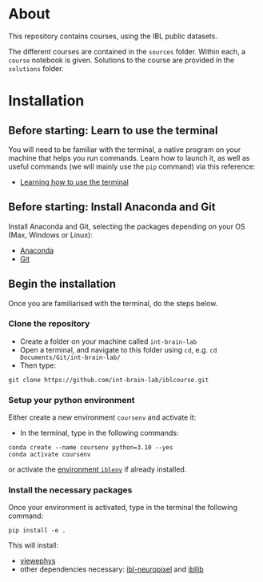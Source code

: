 # About
This repository contains courses, using the IBL public datasets.

The different courses are contained in the `sources` folder. Within each, a `course` notebook is given.
Solutions to the course are provided in the `solutions` folder.

# Installation

## Before starting:  Learn to use the terminal
You will need to be familiar with the terminal, a native program on your machine that helps you run commands. 
Learn how to launch it, as well as useful commands (we will mainly use the `pip` command) via this reference:
- [Learning how to use the terminal](https://realpython.com/terminal-commands/)

## Before starting:  Install Anaconda and Git
Install Anaconda and Git, selecting the packages depending on your OS (Max, Windows or Linux):
- [Anaconda](https://docs.anaconda.com/free/anaconda/install/index.html)
- [Git](https://git-scm.com/downloads)

## Begin the installation
Once you are familiarised with the terminal, do the steps below.

### Clone the repository
- Create a folder on your machine called `int-brain-lab`
- Open a terminal, and navigate to this folder using `cd`, e.g. `cd Documents/Git/int-brain-lab/` 
- Then type:
```
git clone https://github.com/int-brain-lab/iblcourse.git
```

### Setup your python environment
Either create a new environment `coursenv` and activate it:
- In the terminal, type in the following commands:

```
conda create --name coursenv python=3.10 --yes
conda activate coursenv
```

or activate the [environment `iblenv`](https://github.com/int-brain-lab/iblenv/blob/master/README.md) if already installed.

### Install the necessary packages
Once your environment is activated, type in the terminal the following command:
```
pip install -e .
```

This will install:
- [viewephys](https://github.com/int-brain-lab/viewephys#installation )
- other dependencies necessary: [ibl-neuropixel](https://github.com/int-brain-lab/ibl-neuropixel/tree/main) and [ibllib](https://github.com/int-brain-lab/ibllib)

